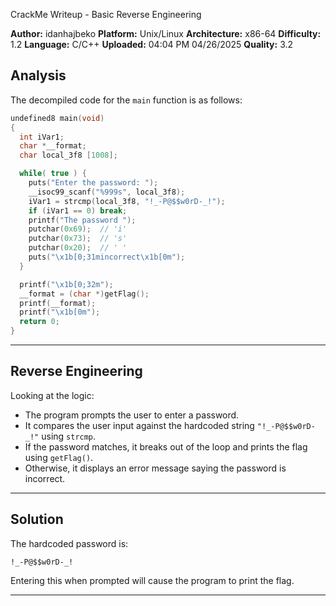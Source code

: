  CrackMe Writeup - Basic Reverse Engineering

**Author:** idanhajbeko
**Platform:** Unix/Linux
**Architecture:** x86-64
**Difficulty:** 1.2
**Language:** C/C++
**Uploaded:** 04:04 PM 04/26/2025
**Quality:** 3.2



##  Analysis

The decompiled code for the `main` function is as follows:

```c
undefined8 main(void)
{
  int iVar1;
  char *__format;
  char local_3f8 [1008];

  while( true ) {
    puts("Enter the password: ");
    __isoc99_scanf("%999s", local_3f8);
    iVar1 = strcmp(local_3f8, "!_-P@$$w0rD-_!");
    if (iVar1 == 0) break;
    printf("The password ");
    putchar(0x69);  // 'i'
    putchar(0x73);  // 's'
    putchar(0x20);  // ' '
    puts("\x1b[0;31mincorrect\x1b[0m");
  }

  printf("\x1b[0;32m");
  __format = (char *)getFlag();
  printf(__format);
  printf("\x1b[0m");
  return 0;
}
```

---

## Reverse Engineering

Looking at the logic:

* The program prompts the user to enter a password.
* It compares the user input against the hardcoded string `"!_-P@$$w0rD-_!"` using `strcmp`.
* If the password matches, it breaks out of the loop and prints the flag using `getFlag()`.
* Otherwise, it displays an error message saying the password is incorrect.

---

##  Solution

The hardcoded password is:

```
!_-P@$$w0rD-_!
```

Entering this when prompted will cause the program to print the flag.

---

